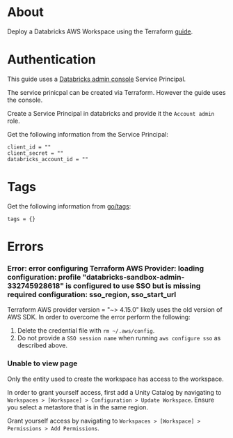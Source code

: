 # About

Deploy a Databricks AWS Workspace using the Terraform [guide](https://registry.terraform.io/providers/databricks/databricks/latest/docs/guides/aws-workspace).

# Authentication

This guide uses a [Databricks admin console](https://accounts.cloud.databricks.com/) Service Principal.

The service prinicpal can be created via Terraform. However the guide uses the console.

Create a Service Principal in databricks and provide it the `Account admin` role.

Get the following information from the Service Principal:
```
client_id = ""
client_secret = ""
databricks_account_id = ""
```

# Tags

Get the following information from [go/tags](go/tags):
```
tags = {}
```

# Errors

### Error: error configuring Terraform AWS Provider: loading configuration: profile "databricks-sandbox-admin-332745928618" is configured to use SSO but is missing required configuration: sso_region, sso_start_url

Terraform AWS provider version = "~> 4.15.0" likely uses the old version of AWS SDK. In order to overcome the error perform the following:
1. Delete the credential file with `rm ~/.aws/config`.
2. Do not provide a `SSO session name` when running `aws configure sso` as described above.

### Unable to view page

Only the entity used to create the workspace has access to the workspace. 

In order to grant yourself access, first add a Unity Catalog by navigating to `Workspaces > [Workspace] > Configuration > Update Workspace`. Ensure you select a metastore that is in the same region.

Grant yourself access by navigating to `Workspaces > [Workspace] > Permissions > Add Permissions`.